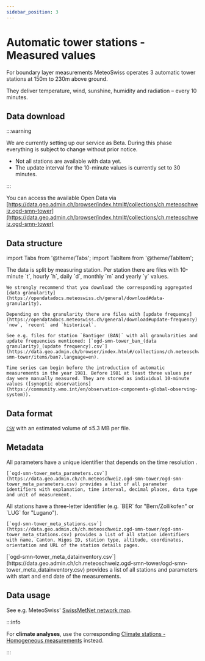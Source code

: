 ```yaml
---
sidebar_position: 3
---
```


# Automatic tower stations - Measured values

For boundary layer measurements MeteoSwiss operates 3 automatic tower stations at 150m to 230m above ground.

They deliver temperature, wind, sunshine, humidity and radiation <!-- and pressure --> – every 10 minutes.

<!-- To do: describe particularities of station PSI -->

## Data download

:::warning

We are currently setting up our service as Beta. During this phase everything is subject to change without prior notice.
- Not all stations are available with data yet. 
- The update interval for the 10-minute values is currently set to 30 minutes.

:::

You can access the available Open Data via [https://data.geo.admin.ch/browser/index.html#/collections/ch.meteoschweiz.ogd-smn-tower](https://data.geo.admin.ch/browser/index.html#/collections/ch.meteoschweiz.ogd-smn-tower)

## Data structure

import Tabs from '@theme/Tabs';
import TabItem from '@theme/TabItem';

<Tabs queryString="data-structure">
  <TabItem value="files-per-station" label="Files per station">
    The data is split by measuring station. Per station there are files with 10-minute `t`, hourly `h`, daily `d`, monthly `m` and yearly `y` values.

    We strongly recommend that you download the corresponding aggregated [data granularity](https://opendatadocs.meteoswiss.ch/general/download#data-granularity).
   
    Depending on the granularity there are files with [update frequency](https://opendatadocs.meteoswiss.ch/general/download#update-frequency) `now`, `recent` and `historical`.
    
    See e.g. files for station `Bantiger (BAN)` with all granularities and update frequencies mentioned: [`ogd-smn-tower_ban_(data granularity)_(update frequency).csv`](https://data.geo.admin.ch/browser/index.html#/collections/ch.meteoschweiz.ogd-smn-tower/items/ban?.language=en).
    
    Time series can begin before the introduction of automatic measurements in the year 1981. Before 1981 at least three values per day were manually measured. They are stored as individual 10-minute values ([synoptic observations](https://community.wmo.int/en/observation-components-global-observing-system)).
  </TabItem>
</Tabs>

## Data format

[`CSV`](https://opendatadocs.meteoswiss.ch/general/download#column-separators-and-decimal-dividers) with an estimated volume of ≤5.3 MB per file.

## Metadata

<Tabs queryString="metadata">
  <TabItem value="parameters" label="Parameter">
    All parameters have a unique identifier that depends on the time resolution <!-- (e.g. `dkl010z0` for "wind direction; ten-minute average") --> .
    
    [`ogd-smn-tower_meta_parameters.csv`](https://data.geo.admin.ch/ch.meteoschweiz.ogd-smn-tower/ogd-smn-tower_meta_parameters.csv) provides a list of all parameter identifiers with explanation, time interval, decimal places, data type and unit of measurement.
  </TabItem>
  <TabItem value="stations" label="Stations">
    All stations have a three-letter identifier (e.g. `BER` for "Bern/Zollikofen" or `LUG` for "Lugano").
    
    [`ogd-smn-tower_meta_stations.csv`](https://data.geo.admin.ch/ch.meteoschweiz.ogd-smn-tower/ogd-smn-tower_meta_stations.csv) provides a list of all station identifiers with name, Canton, Wigos ID, station type, altitude, coordinates, orientation and URL of the station details pages.
  </TabItem>
  <TabItem value="data-inventory" label="Data inventory">
    [`ogd-smn-tower_meta_datainventory.csv`](https://data.geo.admin.ch/ch.meteoschweiz.ogd-smn-tower/ogd-smn-tower_meta_datainventory.csv) provides a list of all stations and parameters with start and end date of the measurements.
  </TabItem>
</Tabs>

## Data usage

See e.g. MeteoSwiss' [SwissMetNet network map](https://www.meteoswiss.admin.ch/services-and-publications/applications/measurement-values-and-measuring-networks.html#param=messnetz-automatisch&lang=en).

:::info

For **climate analyses**, use the corresponding [Climate stations - Homogeneous measurements](https://opendatadocs.meteoswiss.ch/c-climate-data) instead.

:::
